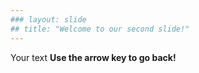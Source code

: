 ```yaml
---
### layout: slide
## title: "Welcome to our second slide!"
---
```

Your text
**Use the arrow key to go back!**
